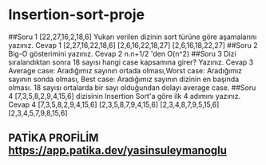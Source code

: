 # Insertion-sort-proje
##Soru 1
[22,27,16,2,18,6]
Yukarı verilen dizinin sort türüne göre aşamalarını yazınız.
Cevap 1
[2,27,16,22,18,6]
[2,6,16,22,18,27]
[2,6,16,18,22,27]
##Soru 2
Big-O gösterimini yazınız.
Cevap 2
n.n+1/2 'den O(n^2)
##Soru 3
Dizi sıralandıktan sonra 18 sayısı hangi case kapsamına girer? Yazınız.
Cevap 3
Average case: Aradığımız sayının ortada olması,Worst case: Aradığımız sayının sonda olması, Best case: Aradığımız sayının dizinin en başında olması.
18 sayısı ortalarda bir sayı olduğundan dolayı average case.
##Soru 4
[7,3,5,8,2,9,4,15,6] dizisinin Insertion Sort'a göre ilk 4 adımını yazınız.
Cevap 4
[7,3,5,8,2,9,4,15,6]
[2,3,5,8,7,9,4,15,6]
[2,3,4,8,7,9,5,15,6]
[2,3,4,5,7,9,8,15,6]
## PATİKA PROFİLİM https://app.patika.dev/yasinsuleymanoglu
